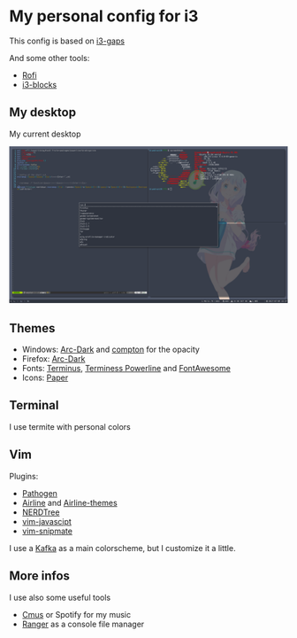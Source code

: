 # My personal config for i3

This config is based on [i3-gaps](https://github.com/Airblader/i3)

And some other tools:

* [Rofi](https://davedavenport.github.io/rofi/)
* [i3-blocks](https://github.com/Airblader/i3blocks-gaps)

## My desktop

My current desktop 

![Screenshot](Screenshot.png)

## Themes

* Windows: [Arc-Dark](https://github.com/horst3180/arc-theme) and [compton](https://github.com/chjj/compton) for the opacity
* Firefox: [Arc-Dark](https://github.com/horst3180/arc-firefox-theme)
* Fonts: [Terminus](https://github.com/powerline/fonts/tree/master/Terminus), [Terminess Powerline](https://github.com/powerline/fonts/tree/master/Terminus) and [FontAwesome](http://fontawesome.io/)
* Icons: [Paper](https://snwh.org/paper)
 
## Terminal

I use termite with personal colors

## Vim

Plugins:

* [Pathogen](https://github.com/tpope/vim-pathogen)
* [Airline](https://github.com/vim-airline/vim-airline) and [Airline-themes](http://github.com/vim-airline/vim-airline-themes)
* [NERDTree](https://github.com/scrooloose/nerdtree)
* [vim-javascipt](https://github.com/pangloss/vim-javascript)
* [vim-snipmate](https://github.com/garbas/vim-snipmate)

I use a [Kafka](https://github.com/Konstruktionist/vim/blob/master/colors/Kafka.vim) as a main colorscheme, but I customize it a little.


## More infos

I use also some useful tools  	
	
* [Cmus](https://cmus.github.io/) or Spotify for my music
* [Ranger](http://ranger.nongnu.org/) as a console file manager

